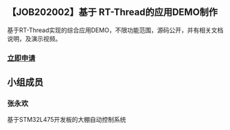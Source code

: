 ## 【JOB202002】基于 RT-Thread的应用DEMO制作

基于RT-Thread实现的综合应用DEMO，不限功能范围，源码公开，并有相关文档说明，及演示视频。

### [立即申请]( https://github.com/RT-Thread/community-activities/edit/master/2020/JOB202002.md )

## 小组成员

### 张永欢

基于STM32L475开发板的大棚自动控制系统
